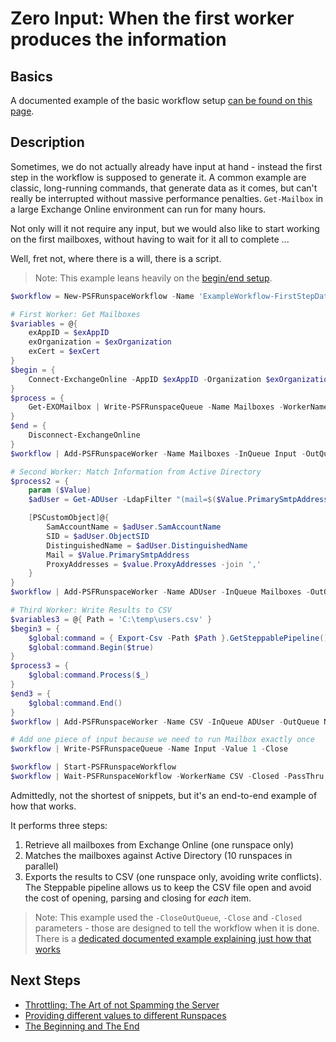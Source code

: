 ﻿---
sidebar_position: 6
---

# Zero Input: When the first worker produces the information

## Basics

A documented example of the basic workflow setup [can be found on this page](examples-simple.md).

## Description

Sometimes, we do not actually already have input at hand - instead the first step in the workflow is supposed to generate it.
A common example are classic, long-running commands, that generate data as it comes, but can't really be interrupted without massive performance penalties.
`Get-Mailbox` in a large Exchange Online environment can run for many hours.

Not only will it not require any input, but we would also like to start working on the first mailboxes, without having to wait for it all to complete ...

Well, fret not, where there is a will, there is a script.

> Note: This example leans heavily on the [begin/end setup](examples-begin-end.md).

```powershell
$workflow = New-PSFRunspaceWorkflow -Name 'ExampleWorkflow-FirstStepData'

# First Worker: Get Mailboxes
$variables = @{
    exAppID = $exAppID
    exOrganization = $exOrganization
    exCert = $exCert
}
$begin = {
    Connect-ExchangeOnline -AppID $exAppID -Organization $exOrganization -Certificate $exCert
}
$process = {
    Get-EXOMailbox | Write-PSFRunspaceQueue -Name Mailboxes -WorkerName '' -InputObject $null
}
$end = {
    Disconnect-ExchangeOnline
}
$workflow | Add-PSFRunspaceWorker -Name Mailboxes -InQueue Input -OutQueue Mailboxes -Begin $begin -ScriptBlock $process -End $end -Count 1 -Variables $variables -Modules ExchangeOnlineManagement -KillToStop -CloseOutQueue

# Second Worker: Match Information from Active Directory
$process2 = {
    param ($Value)
    $adUser = Get-ADUser -LdapFilter "(mail=$($Value.PrimarySmtpAddress))"

    [PSCustomObject]@{
        SamAccountName = $adUser.SamAccountName
        SID = $adUser.ObjectSID
        DistinguishedName = $adUser.DistinguishedName
        Mail = $Value.PrimarySmtpAddress
        ProxyAddresses = $value.ProxyAddresses -join ','
    }
}
$workflow | Add-PSFRunspaceWorker -Name ADUser -InQueue Mailboxes -OutQueue ADUser -ScriptBlock $process2 -Count 10 -Modules ActiveDirectory -CloseOutQueue

# Third Worker: Write Results to CSV
$variables3 = @{ Path = 'C:\temp\users.csv' }
$begin3 = {
    $global:command = { Export-Csv -Path $Path }.GetSteppablePipeline()
    $global:command.Begin($true)
}
$process3 = {
    $global:command.Process($_)
}
$end3 = {
    $global:command.End()
}
$workflow | Add-PSFRunspaceWorker -Name CSV -InQueue ADUser -OutQueue Nothing -Begin $begin3 -ScriptBlock $process3 -End $end3 -Count 1 -Variables $variables3 -CloseOutQueue

# Add one piece of input because we need to run Mailbox exactly once
$workflow | Write-PSFRunspaceQueue -Name Input -Value 1 -Close

$workflow | Start-PSFRunspaceWorkflow
$workflow | Wait-PSFRunspaceWorkflow -WorkerName CSV -Closed -PassThru | Remove-PSFRunspaceWorkflow
```

Admittedly, not the shortest of snippets, but it's an end-to-end example of how that works.

It performs three steps:

1. Retrieve all mailboxes from Exchange Online (one runspace only)
2. Matches the mailboxes against Active Directory (10 runspaces in parallel)
3. Exports the results to CSV (one runspace only, avoiding write conflicts). The Steppable pipeline allows us to keep the CSV file open and avoid the cost of opening, parsing and closing for _each_ item.

> Note: This example used the `-CloseOutQueue`, `-Close` and `-Closed` parameters - those are designed to tell the workflow when it is done. There is a [dedicated documented example explaining just how that works](examples-auto-close.md)

## Next Steps

+ [Throttling: The Art of not Spamming the Server](examples-throttling.md)
+ [Providing different values to different Runspaces](examples-perrunspacevariables.md)
+ [The Beginning and The End](examples-begin-end.md)
